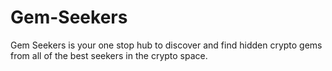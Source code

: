 # Gem-Seekers
Gem Seekers is your one stop hub to discover and find hidden crypto gems from all of the best seekers in the crypto space.
